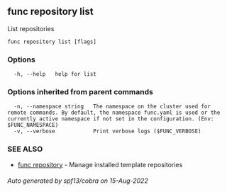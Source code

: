 ## func repository list

List repositories

```
func repository list [flags]
```

### Options

```
  -h, --help   help for list
```

### Options inherited from parent commands

```
  -n, --namespace string   The namespace on the cluster used for remote commands. By default, the namespace func.yaml is used or the currently active namespace if not set in the configuration. (Env: $FUNC_NAMESPACE)
  -v, --verbose            Print verbose logs ($FUNC_VERBOSE)
```

### SEE ALSO

* [func repository](func_repository.md)	 - Manage installed template repositories

###### Auto generated by spf13/cobra on 15-Aug-2022
